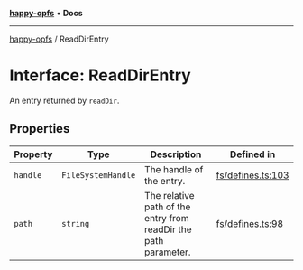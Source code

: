 [**happy-opfs**](../README.md) • **Docs**

***

[happy-opfs](../README.md) / ReadDirEntry

# Interface: ReadDirEntry

An entry returned by `readDir`.

## Properties

| Property | Type | Description | Defined in |
| ------ | ------ | ------ | ------ |
| `handle` | `FileSystemHandle` | The handle of the entry. | [fs/defines.ts:103](https://github.com/JiangJie/happy-opfs/blob/948cb3ee1ba6a4ce667d07bda817012e57b50bb8/src/fs/defines.ts#L103) |
| `path` | `string` | The relative path of the entry from readDir the path parameter. | [fs/defines.ts:98](https://github.com/JiangJie/happy-opfs/blob/948cb3ee1ba6a4ce667d07bda817012e57b50bb8/src/fs/defines.ts#L98) |
